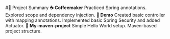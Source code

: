 #📘 Project Summary
**☕ Coffeemaker**
Practiced Spring annotations.
Explored scope and dependency injection.
**🚀 Demo**
Created basic controller with mapping annotations.
Implemented basic Spring Security and added Actuator.
**👋 My-maven-project**
Simple Hello World setup.
Maven-based project structure.

